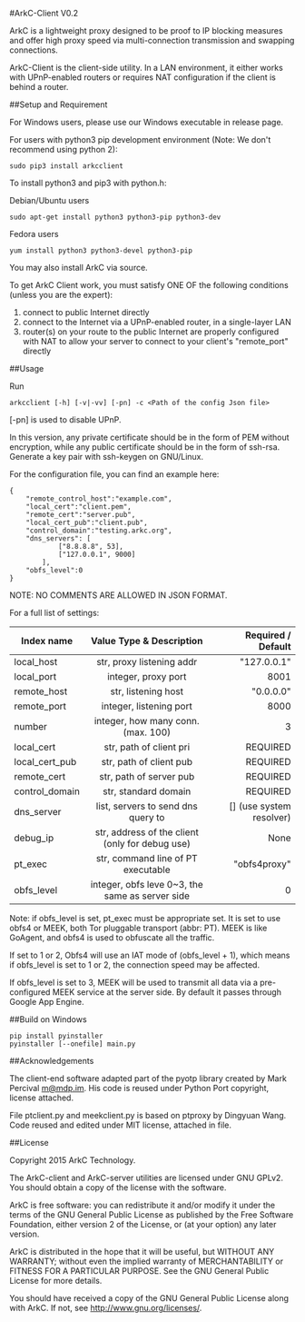 #ArkC-Client V0.2

ArkC is a lightweight proxy designed to be proof to IP blocking measures and offer high proxy speed via multi-connection transmission and swapping connections.

ArkC-Client is the client-side utility. In a LAN environment, it either works with UPnP-enabled routers or requires NAT configuration if the client is behind a router.

##Setup and Requirement

For Windows users, please use our Windows executable in release page.

For users with python3 pip development environment (Note: We don't recommend using python 2):
    
```
sudo pip3 install arkcclient
```

To install python3 and pip3 with python.h:

Debian/Ubuntu users
```
sudo apt-get install python3 python3-pip python3-dev
```

Fedora users
```
yum install python3 python3-devel python3-pip
```

You may also install ArkC via source.

To get ArkC Client work, you must satisfy ONE OF the following conditions (unless you are the expert):
1) connect to public Internet directly
2) connect to the Internet via a UPnP-enabled router, in a single-layer LAN
3) router(s) on your route to the public Internet are properly configured with NAT to allow your server to connect to your client's "remote_port" directly

##Usage

Run 

```
arkcclient [-h] [-v|-vv] [-pn] -c <Path of the config Json file>
```

[-pn] is used to disable UPnP.

In this version, any private certificate should be in the form of PEM without encryption, while any public certificate should be in the form of ssh-rsa. Generate a key pair with ssh-keygen on GNU/Linux.

For the configuration file, you can find an example here:

```
{
    "remote_control_host":"example.com",
    "local_cert":"client.pem",
    "remote_cert":"server.pub",
    "local_cert_pub":"client.pub",
    "control_domain":"testing.arkc.org",
    "dns_servers": [
            ["8.8.8.8", 53],
            ["127.0.0.1", 9000]
        ],
    "obfs_level":0
}
```

NOTE: NO COMMENTS ARE ALLOWED IN JSON FORMAT.

For a full list of settings:

| Index name            | Value Type & Description | Required / Default|
| ----------------------|:------------------------:| -----------------:|
| local_host            | str, proxy listening addr| "127.0.0.1"       |
| local_port            | integer, proxy port      | 8001              |
| remote_host           | str, listening host      | "0.0.0.0"         |
| remote_port           | integer, listening port  | 8000              |
| number                | integer, how many conn. (max. 100)  | 3                 |
| local_cert            | str, path of client pri  | REQUIRED          |
| local_cert_pub        | str, path of client pub  | REQUIRED          |
| remote_cert           | str, path of server pub  | REQUIRED          |
| control_domain	| str, standard domain     | REQUIRED 	       |
| dns_server            | list, servers to send dns query to | [] (use system resolver)|
| debug_ip              | str, address of the client (only for debug use) | None |
| pt_exec		| str, command line of PT executable | "obfs4proxy" |
| obfs_level		| integer, obfs leve 0~3, the same as server side | 0 |

Note: if obfs_level is set, pt_exec must be appropriate set. It is set to use obfs4 or MEEK, both Tor pluggable transport (abbr: PT). MEEK is like GoAgent, and obfs4 is used to obfuscate all the traffic.

If set to 1 or 2, Obfs4 will use an IAT mode of (obfs_level + 1), which means if obfs_level is set to 1 or 2, the connection speed may be affected.

If obfs_level is set to 3, MEEK will be used to transmit all data via a pre-configured MEEK service at the server side. By default it passes through Google App Engine.

##Build on Windows
```
pip install pyinstaller
pyinstaller [--onefile] main.py
```

##Acknowledgements

The client-end software adapted part of the pyotp library created by Mark Percival <m@mdp.im>. His code is reused under Python Port copyright, license attached.

File ptclient.py and meekclient.py is based on ptproxy by Dingyuan Wang. Code reused and edited under MIT license, attached in file.

##License

Copyright 2015 ArkC Technology.

The ArkC-client and ArkC-server utilities are licensed under GNU GPLv2. You should obtain a copy of the license with the software.

ArkC is free software: you can redistribute it and/or modify
it under the terms of the GNU General Public License as published by
the Free Software Foundation, either version 2 of the License, or
(at your option) any later version.

ArkC is distributed in the hope that it will be useful,
but WITHOUT ANY WARRANTY; without even the implied warranty of
MERCHANTABILITY or FITNESS FOR A PARTICULAR PURPOSE.  See the
GNU General Public License for more details.

You should have received a copy of the GNU General Public License
along with ArkC.  If not, see <http://www.gnu.org/licenses/>.

